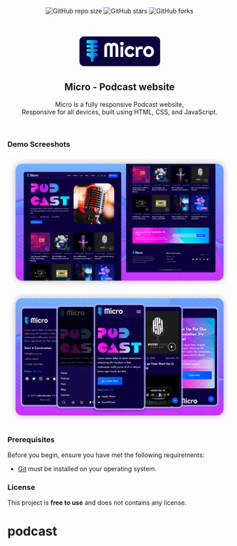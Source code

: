 <div align="center">
  
  ![GitHub repo size](https://img.shields.io/github/repo-size/Ellisvelandia/micro)
  ![GitHub stars](https://img.shields.io/github/stars/Ellisvelandia/micro?style=social)
  ![GitHub forks](https://img.shields.io/github/forks/Ellisvelandia/micro?style=social)


  <br />
  <br />
  
  <img src="./readme-images/project-logo.png" />

  <h2 align="center">Micro - Podcast website</h2>

  Micro is a fully responsive Podcast website, <br />Responsive for all devices, built using HTML, CSS, and JavaScript.

</div>

<br />

### Demo Screeshots

![Micro Desktop Demo](./readme-images/desktop.png "Desktop Demo")
![Micro Mobile Demo](./readme-images/mobile.png "Mobile Demo")

### Prerequisites

Before you begin, ensure you have met the following requirements:

* [Git](https://git-scm.com/downloads "Download Git") must be installed on your operating system.

### License

This project is **free to use** and does not contains any license.
# podcast
